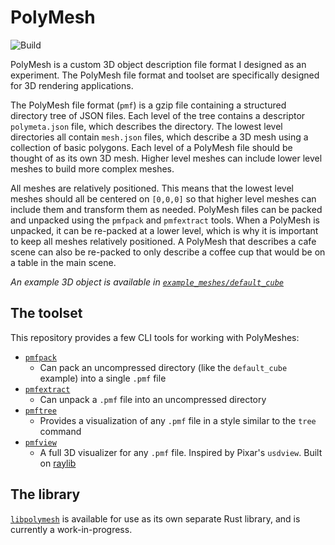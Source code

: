 # PolyMesh

![Build](https://github.com/Ewpratten/polymesh/workflows/Build/badge.svg)

PolyMesh is a custom 3D object description file format I designed as an experiment. The PolyMesh file format and toolset are specifically designed for 3D rendering applications.

The PolyMesh file format (`pmf`) is a gzip file containing a structured directory tree of JSON files. Each level of the tree contains a descriptor `polymeta.json` file, which describes the directory. The lowest level directories all contain `mesh.json` files, which describe a 3D mesh using a collection of basic polygons. Each level of a PolyMesh file should be thought of as its own 3D mesh. Higher level meshes can include lower level meshes to build more complex meshes.

All meshes are relatively positioned. This means that the lowest level meshes should all be centered on `[0,0,0]` so that higher level meshes can include them and transform them as needed. PolyMesh files can be packed and unpacked using the `pmfpack` and `pmfextract` tools. When a PolyMesh is unpacked, it can be re-packed at a lower level, which is why it is important to keep all meshes relatively positioned. A PolyMesh that describes a cafe scene can also be re-packed to only describe a coffee cup that would be on a table in the main scene.

*An example 3D object is available in [`example_meshes/default_cube`](example_meshes/default_cube)*

## The toolset

This repository provides a few CLI tools for working with PolyMeshes:

 - [`pmfpack`](tools/pmfpack)
   - Can pack an uncompressed directory (like the `default_cube` example) into a single `.pmf` file
 - [`pmfextract`](tools/pmfextract)
   - Can unpack a `.pmf` file into an uncompressed directory
 - [`pmftree`](tools/pmftree)
   - Provides a visualization of any `.pmf` file in a style similar to the `tree` command
 - [`pmfview`](tools/pmfview)
   - A full 3D visualizer for any `.pmf` file. Inspired by Pixar's `usdview`. Built on [raylib](https://github.com/raysan5/raylib)

## The library

[`libpolymesh`](libpolymesh) is available for use as its own separate Rust library, and is currently a work-in-progress.